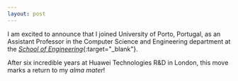 ```yaml
---
layout: post
---
```



I am excited to announce that I joined University of Porto, Portugal, 
as an Assistant Professor in the Computer Science and Engineering department at the
[_School of Engineering_](https://www.up.pt/feup/en/){:target="_blank"}.

After six incredible years at Huawei Technologies R&D in London, this move marks a return to my _alma mater_!
